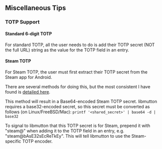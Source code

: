 ## Miscellaneous Tips
### TOTP Support
#### Standard 6-digit TOTP
For standard TOTP, all the user needs to do is add their TOTP secret (NOT the full URL) string as the value for the TOTP field in an entry.
#### Steam TOTP
For Steam TOTP, the user must first extract their TOTP secret from the Steam app for Android.

There are several methods for doing this, but the most consistent I have found is [detailed here](https://github.com/JustArchiNET/ArchiSteamFarm/discussions/2786).

This method will result in a Base64-encoded Steam TOTP secret. libmutton requires a base32-encoded secret, so this secret must be converted as follows (on Linux/FreeBSD/Mac): `printf '<shared_secret>' | base64 -d | base32`

To signal to libmutton that this TOTP secret is for Steam, prepend it with "steam@" when adding it to the TOTP field in an entry, e.g. "steam@bAsE32sEcReTkEy". This will tell libmutton to use the Steam-specific TOTP encoder.